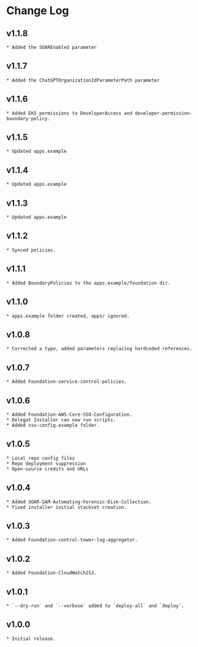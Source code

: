 # Change Log

## v1.1.8
    * Added the SOAREnabled parameter

## v1.1.7
    * Added the ChatGPTOrganizationIdParameterPath parameter

## v1.1.6
    * Added EKS permissions to DeveloperAccess and developer-permission-boundary-policy.

## v1.1.5
    * Updated apps.example

## v1.1.4
    * Updated apps.example

## v1.1.3
    * Updated apps.example

## v1.1.2
    * Synced policies.

## v1.1.1
    * Added BoundaryPolicies to the apps.example/foundation dir.

## v1.1.0
    * apps.example folder created, apps/ ignored.

## v1.0.8
    * Corrected a typo, added parameters replacing hardcoded references.

## v1.0.7
    * Added Foundation-service-control-policies.
    
## v1.0.6
    * Added Foundation-AWS-Core-SSO-Configuration.
    * Delegat Installer can now run scripts.
    * Added sso-config.example folder.

## v1.0.5
    * Local repo config files 
    * Repo deployment suppression
    * Open-source credits and URLs

## v1.0.4
    * Added SOAR-SAM-Automating-Forensic-Disk-Collection.
    * Fixed installer initial stackset creation.

## v1.0.3
    * Added Foundation-control-tower-log-aggregator.

## v1.0.2
    * Added Foundation-CloudWatch2S3.

## v1.0.1
    * `--dry-run` and `--verbose` added to `deploy-all` and `deploy`.

## v1.0.0
    * Initial release.
